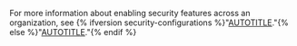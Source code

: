 For more information about enabling security features across an organization, see {% ifversion security-configurations %}"[AUTOTITLE](/code-security/securing-your-organization)."{% else %}"[AUTOTITLE](/code-security/getting-started/quickstart-for-securing-your-organization)."{% endif %}
